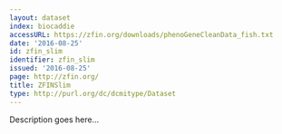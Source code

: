 ```yaml
---
layout: dataset
index: biocaddie
accessURL: https://zfin.org/downloads/phenoGeneCleanData_fish.txt
date: '2016-08-25'
id: zfin_slim
identifier: zfin_slim
issued: '2016-08-25'
page: http://zfin.org/
title: ZFINSlim
type: http://purl.org/dc/dcmitype/Dataset
---
```


Description goes here...